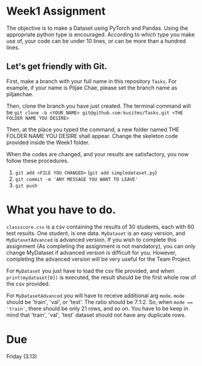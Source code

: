 # Week1 Assignment

The objective is to make a Dataset using PyTorch and Pandas. Using the appropriate python type is encouraged. According to which type you make use of, your code can be under 10 lines, or can be more than a hundred lines.

## Let's get friendly with Git.

First, make a branch with your full name in this repository `Tasks`. For example, if your name is Piljae Chae, please set the branch name as piljaechae.

Then, clone the branch you have just created. The terminal command will be `git clone -b <YOUR NAME> git@github.com:kusitms/Tasks.git <THE FOLDER NAME YOU DESIRE>`

Then, at the place you typed the command, a new folder named THE FOLDER NAME YOU DESIRE shall appear. Change the skeleton code provided inside the Week1 folder.

When the codes are changed, and your results are satisfactory, you now follow these procedures.

1. `git add <FILE YOU CHANGED>`
(`git add simpledataset.py`)
2. `git commit -m 'ANY MESSAGE YOU WANT TO LEAVE'`
3. `git push`

# What you have to do.

`classscore.csv` is a csv containing the results of 30 students, each with 60 test results. One student, is one data. `MyDataset` is an easy version, and `MyDatasetAdvanced` is advanced version. If you wish to complete this assignment (As completing the assignment is not mandatory), you can only change MyDataset if advanced version is difficult for you. However, completing the advanced version will be very useful for the Team Project.

For `MyDataset` you just have to load the csv file provided, and when `print(mydataset[0])` is executed, the result should be the first whole row of the csv provided.

For `MyDatasetAdvanced` you will have to receive additional arg `mode`. `mode` should be 'train', 'val', or 'test'. The ratio should be 7:1:2. So, when `mode == 'train'`, there should be only 21 rows, and so on. You have to be keep in mind that 'train', 'val', 'test' dataset should not have any duplicate rows.

# Due

Friday (3.13)
